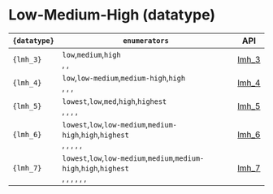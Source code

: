 # Low-Medium-High (datatype)



| `{datatype}` | `enumerators` | API |
| --- | --- | --- |
| <a name="lmh_3"></a> `{lmh_3}` | `low`,`medium`,`high`<br><span class="enum_box low"></span>, <span class="enum_box med"></span>, <span class="enum_box high"></span> | [lmh_3](#lmh_3) |
| <a name="lmh_4"></a> `{lmh_4}` | `low`,`low-medium`,`medium-high`,`high`<br><span class="enum_box low"></span>, <span class="enum_box lowmed"></span>, <span class="enum_box medhigh"></span>, <span class="enum_box high"></span> | [lmh_4](#lmh_4) |
| <a name="lmh_5"></a> `{lmh_5}` | `lowest`,`low`,`med`,`high`,`highest`<br><span class="enum_box lowest" title="lowest"></span>, <span class="enum_box low"></span>, <span class="enum_box med"></span>, <span class="enum_box high"></span>, <span class="enum_box highest"></span>  | [lmh_5](#lmh_5) |
| <a name="lmh_6"></a> `{lmh_6}` | `lowest`,`low`,`low-medium`,`medium-high`,`high`,`highest`<br><span class="enum_box lowest"></span>, <span class="enum_box low"></span>, <span class="enum_box lowmed"></span>, <span class="enum_box medhigh"></span>, <span class="enum_box high"></span>, <span class="enum_box highest"></span> | [lmh_6](#lmh_6) |
| <a name="lmh_7"></a> `{lmh_7}` | `lowest`,`low`,`low-medium`,`medium`,`medium-high`,`high`,`highest`<br><span class="enum_box lowest"></span>, <span class="enum_box low"></span>, <span class="enum_box lowmed"></span>, <span class="enum_box med"></span>, <span class="enum_box medhigh"></span>, <span class="enum_box high"></span>, <span class="enum_box highest"></span> | [lmh_7](#lmh_7) |


